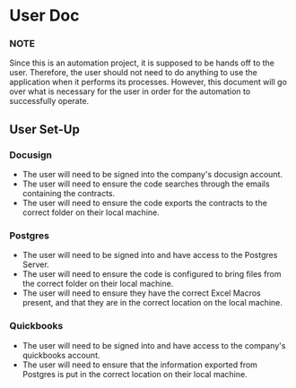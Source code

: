 # User Doc
### **NOTE**
Since this is an automation project, it is supposed to be hands off to the user. Therefore, the user should not need to do anything to use the application when it performs its processes. However, this document will go over 
what is necessary for the user in order for the automation to successfully operate.
## User Set-Up
### Docusign
- The user will need to be signed into the company's docusign account.
- The user will need to ensure the code searches through the emails containing the contracts.
- The user will need to ensure the code exports the contracts to the correct folder on their local machine.
### Postgres
- The user will need to be signed into and have access to the Postgres Server.
- The user will need to ensure the code is configured to bring files from the correct folder on their local machine.
- The user will need to ensure they have the correct Excel Macros present, and that they are in the correct location on the local machine.
### Quickbooks
- The user will need to be signed into and have access to the company's quickbooks account.
- The user will need to ensure that the information exported from Postgres is put in the correct location on their local machine.

